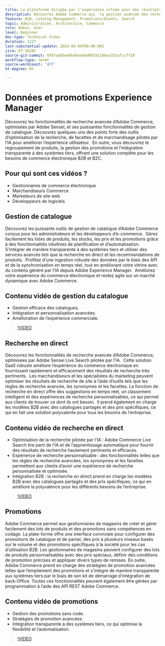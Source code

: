 ```yaml
---
title: La plateforme dirigée par l’expérience ultime pour des résultats commerciaux exceptionnels
description: Découvrez Adobe Commerce qui  la gestion avancée des recherches et des catalogues, optimisée par l’IA, afin d’optimiser les expériences de commerce électronique pour les clients B2B et B2C.
feature: B2B, Catalog Management, Promotions/Events, Search
topic: Administration, Architecture, Commerce
role: Admin, User
level: Beginner
doc-type: Technical Video
duration: 1227
last-substantial-update: 2024-09-09T00:00:00Z
jira: KT-16201
source-git-commit: 0f8faa05e44b49ade6d09291106ea331afccff18
workflow-type: tm+mt
source-wordcount: '477'
ht-degree: 0%

---
```



# Données et promotions Experience Manager  

Découvrez les fonctionnalités de recherche avancée d’Adobe Commerce, optimisées par Adobe Sensei, et ses puissantes fonctionnalités de gestion de catalogue. Découvrez quelques-uns des points forts des outils d’optimisation de la recherche, de facettes et de marchandisage pilotés par l’IA pour améliorer l’expérience utilisateur. &#x200B; En outre, vous découvrez le regroupement de produits, la gestion des promotions et l’intégration transparente à des systèmes tiers, offrant une solution complète pour les besoins de commerce électronique B2B et B2C.

## Pour qui sont ces vidéos ?

- Gestionnaires de commerce électronique
- Marchandiseurs Commerce
- Marketeurs de site web
- Développeurs de logiciels

## Gestion de catalogue

Découvrez les puissants outils de gestion de catalogue d’Adobe Commerce conçus pour les administrateurs et les développeurs d’e-commerce. &#x200B; Gérez facilement les listes de produits, les stocks, les prix et les promotions grâce à des fonctionnalités intuitives de planification et d’automatisation. S’intégrer de manière transparente à des systèmes tiers et utiliser des services avancés tels que la recherche en direct et les recommandations de produits. &#x200B; Profitez d’une ingestion robuste des données par le biais des API et de la synchronisation en temps réel, tout en améliorant votre vitrine avec du contenu généré par l’IA depuis Adobe Experience Manager. &#x200B; Améliorez votre expérience du commerce électronique et restez agile sur un marché dynamique avec Adobe Commerce.  

## Contenu vidéo de gestion du catalogue

- Gestion efficace des catalogues.
- Intégration et personnalisation avancées.
- Amélioration de l’expérience commerciale.

>[!VIDEO](https://video.tv.adobe.com/v/3434066?learn=on&captions=fre_fr)

## Recherche en direct

Découvrez les fonctionnalités de recherche avancée d’Adobe Commerce, optimisées par Adobe Sensei Live Search pilotée par l’IA. &#x200B; Cette solution SaaS robuste améliore l’expérience du commerce électronique en fournissant rapidement et efficacement des résultats de recherche très pertinents. &#x200B; Les marchandiseurs et les spécialistes du marketing peuvent optimiser les résultats de recherche de site à l’aide d’outils tels que les règles de recherche avancée, les synonymes et les facettes. La fonction de recherche en direct offre des suggestions en temps réel, un classement intelligent et des expériences de recherche personnalisables, ce qui permet aux clients de trouver ce dont ils ont besoin. &#x200B; Il prend également en charge les modèles B2B avec des catalogues partagés et des prix spécifiques, ce qui en fait une solution polyvalente pour tous les besoins de l’entreprise.

## Contenu vidéo de recherche en direct

- Optimisation de la recherche pilotée par l’IA : Adobe Commerce Live Search tire parti de l’IA et de l’apprentissage automatique pour fournir des résultats de recherche hautement pertinents et efficaces.
- Expérience de recherche personnalisable : des fonctionnalités telles que les règles de recherche avancées, les synonymes et les facettes permettent aux clients d’avoir une expérience de recherche personnalisée et optimisée.
- Intégration B2B : la recherche en direct prend en charge les modèles B2B avec des catalogues partagés et des prix spécifiques, ce qui en améliore la polyvalence pour les différents besoins de l’entreprise.

>[!VIDEO](https://video.tv.adobe.com/v/3434044?learn=on&captions=fre_fr)

## Promotions  

Adobe Commerce permet aux gestionnaires de magasins de créer et gérer facilement des lots de produits et des promotions sans compétences en codage. La plate-forme offre une interface conviviale pour configurer des promotions de catalogue et de panier, des prix à plusieurs niveaux basés sur le volume et des promotions spécifiques à la société pour les cas d’utilisation B2B. Les gestionnaires de magasins peuvent configurer des lots de produits personnalisables avec des prix spéciaux, définir des conditions de promotion précises et appliquer divers types de remises. En outre, Adobe Commerce prend en charge des stratégies de promotion avancées telles que l’empilement des promotions et s’intègre de manière transparente aux systèmes tiers par le biais de son kit de démarrage d’intégration de back-Office. Toutes ces fonctionnalités peuvent également être gérées par programmation à l’aide des API REST Adobe Commerce.

## Contenu vidéo de promotions

- Gestion des promotions sans code.
- Stratégies de promotion avancées.
- Intégration transparente à des systèmes tiers, ce qui optimise la flexibilité et l’automatisation.

>[!VIDEO](https://video.tv.adobe.com/v/3434055?learn=on&captions=fre_fr)
>
